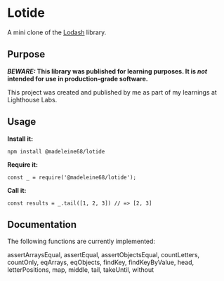 # Lotide

A mini clone of the [Lodash](https://lodash.com) library.

## Purpose

**_BEWARE:_ This library was published for learning purposes. It is _not_ intended for use in production-grade software.**

This project was created and published by me as part of my learnings at Lighthouse Labs. 

## Usage

**Install it:**

`npm install @madeleine68/lotide`

**Require it:**

`const _ = require('@madeleine68/lotide');`

**Call it:**

`const results = _.tail([1, 2, 3]) // => [2, 3]`

## Documentation

The following functions are currently implemented:

  assertArraysEqual,
  assertEqual,
  assertObjectsEqual,
  countLetters,
  countOnly,
  eqArrays,
  eqObjects,
  findKey,
  findKeyByValue,
  head,
  letterPositions,
  map,
  middle,
  tail,
  takeUntil,
  without